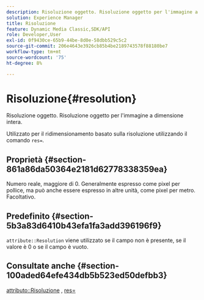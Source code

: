 ```yaml
---
description: Risoluzione oggetto. Risoluzione oggetto per l'immagine a dimensione intera.
solution: Experience Manager
title: Risoluzione
feature: Dynamic Media Classic,SDK/API
role: Developer,User
exl-id: 0f9430ce-65b9-44be-8d0e-58dbb529c5c2
source-git-commit: 206e4643e3926cb85b4be2189743578f88180be7
workflow-type: tm+mt
source-wordcount: '75'
ht-degree: 8%

---
```


# Risoluzione{#resolution}

Risoluzione oggetto. Risoluzione oggetto per l&#39;immagine a dimensione intera.

Utilizzato per il ridimensionamento basato sulla risoluzione utilizzando il comando `res=`.

## Proprietà {#section-861a86da50364e2181d62778338359ea}

Numero reale, maggiore di 0. Generalmente espresso come pixel per pollice, ma può anche essere espresso in altre unità, come pixel per metro. Facoltativo.

## Predefinito {#section-5b3a83d6410b43efa1fa3add396196f9}

`attribute::Resolution` viene utilizzato se il campo non è presente, se il valore è 0 o se il campo è vuoto.

## Consultate anche {#section-100aded64efe434db5b523ed50defbb3}

[attributo::Risoluzione](../../../../../../is-api/image-catalog/image-serving-api-ref/c-image-catalog-reference/c-attributes-reference/r-resolution.md#reference-2c066a2cc9b04b4ea0c8ae9476e853b4) , [res=](../../../../../../is-api/http-ref/image-serving-api-ref/c-http-protocol-reference/c-command-reference/r-res.md#reference-3d6fe416801148dea0f786f2b5169e55)

